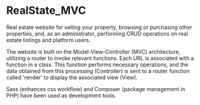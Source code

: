 # RealState_MVC
Real estate website for selling your property, browsing or purchasing other properties, and, as an administrator, performing CRUD operations on real estate listings and platform users.

The website is built on the Model-View-Controller (MVC) architecture, utilizing a router to invoke relevant functions. Each URL is associated with a function in a class. This function performs necessary operations, and the data obtained from this processing (Controller) is sent to a router function called 'render' to display the associated view (View).

Sass (enhances css workflow) and Composer (package management in PHP) have been used as development tools.
